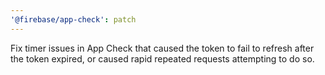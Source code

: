 ```yaml
---
'@firebase/app-check': patch
---
```


Fix timer issues in App Check that caused the token to fail to refresh after the token expired, or caused rapid repeated requests attempting to do so.
